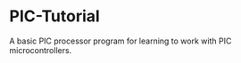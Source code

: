 PIC-Tutorial
============

A basic PIC processor program for learning to work with PIC microcontrollers.
